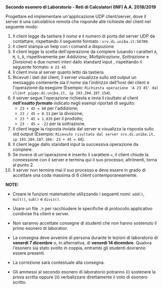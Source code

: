 **Secondo esonero di Laboratorio - Reti di Calcolatori (INF) A.A. 2018/2019**

Progettare ed implementare un'applicazione UDP client/server, dove il server è una calcolatrice remota che risponde alle richieste del client nel seguente modo:
1. Il client legge da tastiera il *nome* e il numero di porta del server UDP da contattare, rispettando il seguente formato : `srv.di.uniba.it:56700`.
2. Il client stampa un help con i comand a dispozione
3. Il client legge la scelta dell'operazione da compiere (usando i caratteri `A`, `M`, `S`, `D`, rispettivamente per _Addizione_, _Moltiplicazione_, _Sottrazione_ e _Divisione_) e due numeri interi dallo standard input , rispettando il seguente formato: `A 23 45`
4. Il client invia al server quanto letto da tastiera.
5. Ricevuti i dati dal client, il server visualizza sullo std output un messaggio contenente sia il *nome* sia l’*indirizzo* dell’host del client e l'operazione da eseguire (Esempio: `Richiesta operazione 'A 23 45' dal client pippo.di.uniba.it, ip 193.204.187.154`).
6. Il server segue l'operazione richiesta e invia il risultato al client ***nell'esatto formato*** indicato negli esempi riportati di seguito:
    * `23 + 45 = 68` per l'addizione;
    * `23 / 45 = 0.51` per la divisione;
    * `23 * 45 = 1,035` per il prodotto;
    * `23 - 45 = -22` per la sottrazione.
7. Il client legge la risposta inviata dal server e visualizza la risposta sullo std output (Esempio: `Ricevuto risultato dal server srv.di.uniba.it, ip 193.204.187.166: 23 + 45 = 68`).
8. Il client legge dallo standard input la successiva operazione da compiere.
9. Se invece di un'operazione è inserito il carattere `=`, il client chiude la connessione con il server e termina qui il suo processo; altrimenti, torna al punto 2.
10. Il server non termina mai il suo processo e deve essere in grado di accettare una coda massima di 6 client contemporaneamente.

**NOTE:**
- Creare le funzioni matematiche utilizzando i seguenti nomi: `add()`, `mult()`, `sub()` e `divis()`.

- Usare un file `.h` per racchiudere le specifiche di protocollo applicativo condivise fra client e server.

- Non saranno accettate consegne di studenti che non hanno sostenuto il primo esonero di laboratior.

- La consegna deve avvenire di persona durante le lezioni di laboratorio di **venerdì 7 dicembre** o, in alternativa, di **venerdì 14 dicembre**. Qualora l'esonero sia stato svolto in coppia, entrambi gli studenti dovranno essere presenti.

- La correzione sarà contestuale alla consegna.

- Gli ammessi al secondo esonero di laboratorio potranno (i) sostenere la prova scritta oppure (ii) verbalizzare direttamente il voto di esonero scritto.
